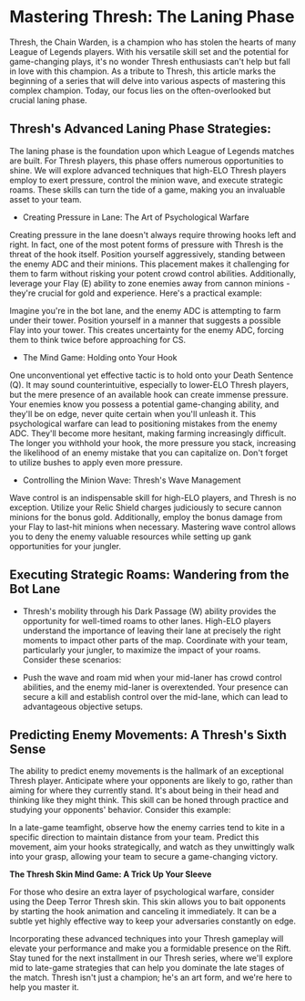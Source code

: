 # Mastering Thresh: The Laning Phase

Thresh, the Chain Warden, is a champion who has stolen the hearts of many League of Legends players. With his versatile skill set and the potential for game-changing plays, it's no wonder Thresh enthusiasts can't help but fall in love with this champion. As a tribute to Thresh, this article marks the beginning of a series that will delve into various aspects of mastering this complex champion. Today, our focus lies on the often-overlooked but crucial laning phase.

## Thresh's Advanced Laning Phase Strategies:

The laning phase is the foundation upon which League of Legends matches are built. For Thresh players, this phase offers numerous opportunities to shine. We will explore advanced techniques that high-ELO Thresh players employ to exert pressure, control the minion wave, and execute strategic roams. These skills can turn the tide of a game, making you an invaluable asset to your team.

- Creating Pressure in Lane: The Art of Psychological Warfare

Creating pressure in the lane doesn't always require throwing hooks left and right. In fact, one of the most potent forms of pressure with Thresh is the threat of the hook itself. Position yourself aggressively, standing between the enemy ADC and their minions. This placement makes it challenging for them to farm without risking your potent crowd control abilities. Additionally, leverage your Flay (E) ability to zone enemies away from cannon minions - they're crucial for gold and experience. Here's a practical example:

Imagine you're in the bot lane, and the enemy ADC is attempting to farm under their tower. Position yourself in a manner that suggests a possible Flay into your tower. This creates uncertainty for the enemy ADC, forcing them to think twice before approaching for CS.

- The Mind Game: Holding onto Your Hook

One unconventional yet effective tactic is to hold onto your Death Sentence (Q). It may sound counterintuitive, especially to lower-ELO Thresh players, but the mere presence of an available hook can create immense pressure. Your enemies know you possess a potential game-changing ability, and they'll be on edge, never quite certain when you'll unleash it. This psychological warfare can lead to positioning mistakes from the enemy ADC. They'll become more hesitant, making farming increasingly difficult. The longer you withhold your hook, the more pressure you stack, increasing the likelihood of an enemy mistake that you can capitalize on. Don't forget to utilize bushes to apply even more pressure.

- Controlling the Minion Wave: Thresh's Wave Management

Wave control is an indispensable skill for high-ELO players, and Thresh is no exception. Utilize your Relic Shield charges judiciously to secure cannon minions for the bonus gold. Additionally, employ the bonus damage from your Flay to last-hit minions when necessary. Mastering wave control allows you to deny the enemy valuable resources while setting up gank opportunities for your jungler.

## Executing Strategic Roams: Wandering from the Bot Lane

- Thresh's mobility through his Dark Passage (W) ability provides the opportunity for well-timed roams to other lanes. High-ELO players understand the importance of leaving their lane at precisely the right moments to impact other parts of the map. Coordinate with your team, particularly your jungler, to maximize the impact of your roams. Consider these scenarios:

- Push the wave and roam mid when your mid-laner has crowd control abilities, and the enemy mid-laner is overextended. Your presence can secure a kill and establish control over the mid-lane, which can lead to advantageous objective setups.


## Predicting Enemy Movements: A Thresh's Sixth Sense

The ability to predict enemy movements is the hallmark of an exceptional Thresh player. Anticipate where your opponents are likely to go, rather than aiming for where they currently stand. It's about being in their head and thinking like they might think. This skill can be honed through practice and studying your opponents' behavior. Consider this example:

In a late-game teamfight, observe how the enemy carries tend to kite in a specific direction to maintain distance from your team. Predict this movement, aim your hooks strategically, and watch as they unwittingly walk into your grasp, allowing your team to secure a game-changing victory.

**The Thresh Skin Mind Game: A Trick Up Your Sleeve**

For those who desire an extra layer of psychological warfare, consider using the Deep Terror Thresh skin. This skin allows you to bait opponents by starting the hook animation and canceling it immediately. It can be a subtle yet highly effective way to keep your adversaries constantly on edge.

Incorporating these advanced techniques into your Thresh gameplay will elevate your performance and make you a formidable presence on the Rift. Stay tuned for the next installment in our Thresh series, where we'll explore mid to late-game strategies that can help you dominate the late stages of the match. Thresh isn't just a champion; he's an art form, and we're here to help you master it.
